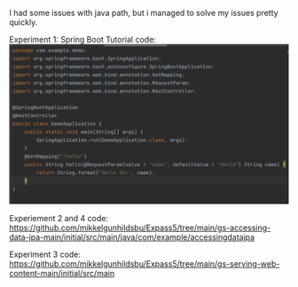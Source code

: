 I had some issues with java path, but i managed to solve my issues pretty quickly.

Experiment 1: 
Spring Boot Tutorial code:
![img_13.png](img_13.png)

Experiement 2 and 4 code: https://github.com/mikkelgunhildsbu/Expass5/tree/main/gs-accessing-data-jpa-main/initial/src/main/java/com/example/accessingdatajpa

Experiment 3 code: https://github.com/mikkelgunhildsbu/Expass5/tree/main/gs-serving-web-content-main/initial/src/main

